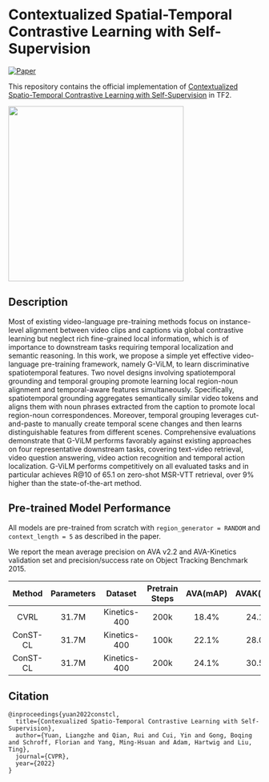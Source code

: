 # Contextualized Spatial-Temporal Contrastive Learning with Self-Supervision

[![Paper](http://img.shields.io/badge/Paper-arXiv.2112.05181-B3181B?logo=arXiv)](https://arxiv.org/abs/2112.05181)


This repository contains the official implementation of
[Contextualized Spatio-Temporal Contrastive Learning with Self-Supervision](https://arxiv.org/abs/2112.05181)
in TF2.

<p align="left">
  <img src="https://storage.googleapis.com/tf_model_garden/vision/const_cl/CHR_FIG2.png" height=350>
</p>

## Description

Most of existing video-language pre-training methods focus on instance-level
alignment between video clips and captions via global contrastive learning but
neglect rich fine-grained local information, which is of importance to
downstream tasks requiring temporal localization and semantic reasoning. In this
work, we propose a simple yet effective video-language pre-training framework,
namely G-ViLM, to learn discriminative spatiotemporal features. Two novel
designs involving spatiotemporal grounding and temporal grouping promote
learning local region-noun alignment and temporal-aware features simultaneously.
Specifically, spatiotemporal grounding aggregates semantically similar video
tokens and aligns them with noun phrases extracted from the caption to promote
local region-noun correspondences. Moreover, temporal grouping leverages
cut-and-paste to manually create temporal scene changes and then learns
distinguishable features from different scenes. Comprehensive evaluations
demonstrate that G-ViLM performs favorably against existing approaches on four
representative downstream tasks, covering text-video retrieval, video question
answering, video action recognition and temporal action localization. G-ViLM
performs competitively on all evaluated tasks and in particular achieves R@10 of
65.1 on zero-shot MSR-VTT retrieval, over 9% higher than the state-of-the-art
method.

## Pre-trained Model Performance

All models are pre-trained from scratch with `region_generator = RANDOM` and `context_length = 5` as described in the paper.

We report the mean average
precision on AVA v2.2 and AVA-Kinetics validation set and precision/success rate
on Object Tracking Benchmark 2015.

| Method | Parameters | Dataset | Pretrain Steps | AVA(mAP) | AVAK(mAP) | OTB(P/S) |
| :--------------:  | :----: | :--: | :--: |:----:  |:-----------: | :----------: |
| CVRL | 31.7M  | Kinetics-400 | 200k |  18.4% | 24.1% | 75.4/53.7 |
| ConST-CL | 31.7M  | Kinetics-400 | 100k |  22.1% | 28.0% | 77.4/54.3 |
| ConST-CL | 31.7M  | Kinetics-400 | 200k |  24.1% | 30.5% | 78.1/55.2 |


## Citation

```
@inproceedings{yuan2022constcl,
  title={Contexualized Spatio-Temporal Contrastive Learning with Self-Supervision},
  author={Yuan, Liangzhe and Qian, Rui and Cui, Yin and Gong, Boqing and Schroff, Florian and Yang, Ming-Hsuan and Adam, Hartwig and Liu, Ting},
  journal={CVPR},
  year={2022}
}
```
